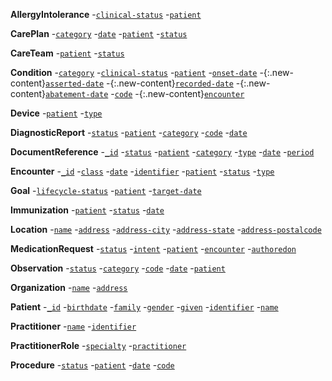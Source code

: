 **AllergyIntolerance**
-[`clinical-status`](SearchParameter-us-core-allergyintolerance-clinical-status.html)
-[`patient`](SearchParameter-us-core-allergyintolerance-patient.html)

**CarePlan**
-[`category`](SearchParameter-us-core-careplan-category.html)
-[`date`](SearchParameter-us-core-careplan-date.html)
-[`patient`](SearchParameter-us-core-careplan-patient.html)
-[`status`](SearchParameter-us-core-careplan-status.html)

**CareTeam**
-[`patient`](SearchParameter-us-core-careteam-patient.html)
-[`status`](SearchParameter-us-core-careteam-status.html)

**Condition**
-[`category`](SearchParameter-us-core-condition-category.html)
-[`clinical-status`](SearchParameter-us-core-condition-clinical-status.html)
-[`patient`](SearchParameter-us-core-condition-patient.html)
-[`onset-date`](SearchParameter-us-core-condition-onset-date.html)
-{:.new-content}[`asserted-date`](SearchParameter-us-core-condition-asserted-date.html)
-{:.new-content}[`recorded-date`](SearchParameter-us-core-condition-recorded-date.html)
-{:.new-content}[`abatement-date`](SearchParameter-us-core-condition-abatement-date.html)
-[`code`](SearchParameter-us-core-condition-code.html)
-{:.new-content}[`encounter`](SearchParameter-us-core-condition-encounter.html)

**Device**
-[`patient`](SearchParameter-us-core-device-patient.html)
-[`type`](SearchParameter-us-core-device-type.html)

**DiagnosticReport**
-[`status`](SearchParameter-us-core-diagnosticreport-status.html)
-[`patient`](SearchParameter-us-core-diagnosticreport-patient.html)
-[`category`](SearchParameter-us-core-diagnosticreport-category.html)
-[`code`](SearchParameter-us-core-diagnosticreport-code.html)
-[`date`](SearchParameter-us-core-diagnosticreport-date.html)

**DocumentReference**
-[`_id`](SearchParameter-us-core-documentreference-id.html)
-[`status`](SearchParameter-us-core-documentreference-status.html)
-[`patient`](SearchParameter-us-core-documentreference-patient.html)
-[`category`](SearchParameter-us-core-documentreference-category.html)
-[`type`](SearchParameter-us-core-documentreference-type.html)
-[`date`](SearchParameter-us-core-documentreference-date.html)
-[`period`](SearchParameter-us-core-documentreference-period.html)

**Encounter**
-[`_id`](SearchParameter-us-core-encounter-id.html)
-[`class`](SearchParameter-us-core-encounter-class.html)
-[`date`](SearchParameter-us-core-encounter-date.html)
-[`identifier`](SearchParameter-us-core-encounter-identifier.html)
-[`patient`](SearchParameter-us-core-encounter-patient.html)
-[`status`](SearchParameter-us-core-encounter-status.html)
-[`type`](SearchParameter-us-core-encounter-type.html)

**Goal**
-[`lifecycle-status`](SearchParameter-us-core-goal-lifecycle-status.html)
-[`patient`](SearchParameter-us-core-goal-patient.html)
-[`target-date`](SearchParameter-us-core-goal-target-date.html)

**Immunization**
-[`patient`](SearchParameter-us-core-immunization-patient.html)
-[`status`](SearchParameter-us-core-immunization-status.html)
-[`date`](SearchParameter-us-core-immunization-date.html)

**Location**
-[`name`](SearchParameter-us-core-location-name.html)
-[`address`](SearchParameter-us-core-location-address.html)
-[`address-city`](SearchParameter-us-core-location-address-city.html)
-[`address-state`](SearchParameter-us-core-location-address-state.html)
-[`address-postalcode`](SearchParameter-us-core-location-address-postalcode.html)

**MedicationRequest**
-[`status`](SearchParameter-us-core-medicationrequest-status.html)
-[`intent`](SearchParameter-us-core-medicationrequest-intent.html)
-[`patient`](SearchParameter-us-core-medicationrequest-patient.html)
-[`encounter`](SearchParameter-us-core-medicationrequest-encounter.html)
-[`authoredon`](SearchParameter-us-core-medicationrequest-authoredon.html)

**Observation**
-[`status`](SearchParameter-us-core-observation-status.html)
-[`category`](SearchParameter-us-core-observation-category.html)
-[`code`](SearchParameter-us-core-observation-code.html)
-[`date`](SearchParameter-us-core-observation-date.html)
-[`patient`](SearchParameter-us-core-observation-patient.html)

**Organization**
-[`name`](SearchParameter-us-core-organization-name.html)
-[`address`](SearchParameter-us-core-organization-address.html)

**Patient**
-[`_id`](SearchParameter-us-core-patient-id.html)
-[`birthdate`](SearchParameter-us-core-patient-birthdate.html)
-[`family`](SearchParameter-us-core-patient-family.html)
-[`gender`](SearchParameter-us-core-patient-gender.html)
-[`given`](SearchParameter-us-core-patient-given.html)
-[`identifier`](SearchParameter-us-core-patient-identifier.html)
-[`name`](SearchParameter-us-core-patient-name.html)

**Practitioner**
-[`name`](SearchParameter-us-core-practitioner-name.html)
-[`identifier`](SearchParameter-us-core-practitioner-identifier.html)

**PractitionerRole**
-[`specialty`](SearchParameter-us-core-practitionerrole-specialty.html)
-[`practitioner`](SearchParameter-us-core-practitionerrole-practitioner.html)

**Procedure**
-[`status`](SearchParameter-us-core-procedure-status.html)
-[`patient`](SearchParameter-us-core-procedure-patient.html)
-[`date`](SearchParameter-us-core-procedure-date.html)
-[`code`](SearchParameter-us-core-procedure-code.html)

